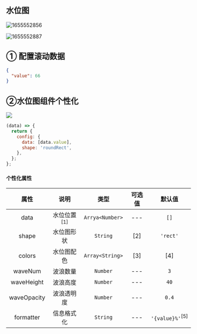 ## 水位图

![1655552856](https://minio.pigx.vip/oss/1655552856.png)

![1655552887](https://minio.pigx.vip/oss/1655552887.png)

## ① 配置滚动数据

```json
{
  "value": 66
}
```


## ②水位图组件个性化

![](https://minio.pigx.vip/oss/1655552916.png)

```js
(data) => {
  return {
    config: {
      data: [data.value],
      shape: 'roundRect',
    },
  };
};
```

#### 个性化属性

|    属性     |          说明          |      类型       | 可选值 |           默认值           |
| :---------: | :--------------------: | :-------------: | :----: | :------------------------: |
|    data     | 水位位置<sup>[1]</sup> | `Arrya<Number>` |  ---   |            `[]`            |
|    shape    |       水位图形状       |    `String`     |  [2]   |          `'rect'`          |
|   colors    |       水位图配色       | `Array<String>` |  [3]   |            [4]             |
|   waveNum   |        波浪数量        |    `Number`     |  ---   |            `3`             |
| waveHeight  |        波浪高度        |    `Number`     |  ---   |            `40`            |
| waveOpacity |       波浪透明度       |    `Number`     |  ---   |           `0.4`            |
|  formatter  |       信息格式化       |    `String`     |  ---   | `'{value}%'`<sup>[5]</sup> |
